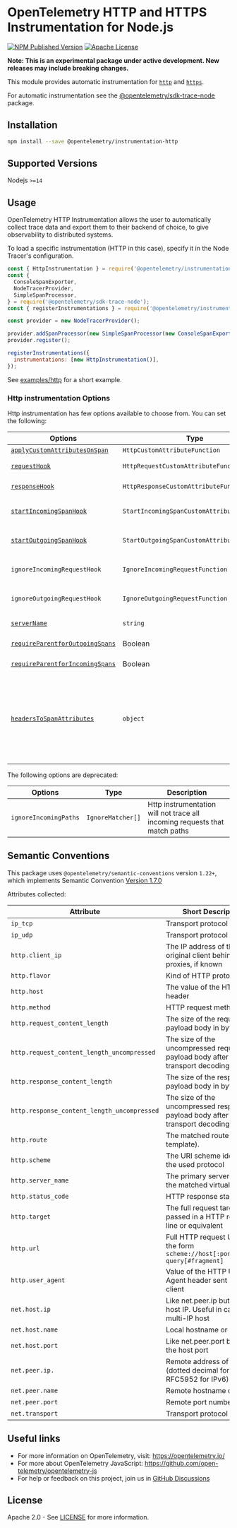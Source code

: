 # OpenTelemetry HTTP and HTTPS Instrumentation for Node.js

[![NPM Published Version][npm-img]][npm-url]
[![Apache License][license-image]][license-image]

**Note: This is an experimental package under active development. New releases may include breaking changes.**

This module provides automatic instrumentation for [`http`](https://nodejs.org/api/http.html) and [`https`](https://nodejs.org/api/https.html).

For automatic instrumentation see the
[@opentelemetry/sdk-trace-node](https://github.com/open-telemetry/opentelemetry-js/tree/main/packages/opentelemetry-sdk-trace-node) package.

## Installation

```bash
npm install --save @opentelemetry/instrumentation-http
```

## Supported Versions

Nodejs `>=14`

## Usage

OpenTelemetry HTTP Instrumentation allows the user to automatically collect trace data and export them to their backend of choice, to give observability to distributed systems.

To load a specific instrumentation (HTTP in this case), specify it in the Node Tracer's configuration.

```js
const { HttpInstrumentation } = require('@opentelemetry/instrumentation-http');
const {
  ConsoleSpanExporter,
  NodeTracerProvider,
  SimpleSpanProcessor,
} = require('@opentelemetry/sdk-trace-node');
const { registerInstrumentations } = require('@opentelemetry/instrumentation');

const provider = new NodeTracerProvider();

provider.addSpanProcessor(new SimpleSpanProcessor(new ConsoleSpanExporter()));
provider.register();

registerInstrumentations({
  instrumentations: [new HttpInstrumentation()],
});

```

See [examples/http](https://github.com/open-telemetry/opentelemetry-js/tree/main/examples/http) for a short example.

### Http instrumentation Options

Http instrumentation has few options available to choose from. You can set the following:

| Options | Type | Description |
| ------- | ---- | ----------- |
| [`applyCustomAttributesOnSpan`](https://github.com/open-telemetry/opentelemetry-js/blob/main/experimental/packages/opentelemetry-instrumentation-http/src/types.ts#L91) | `HttpCustomAttributeFunction` | Function for adding custom attributes |
| [`requestHook`](https://github.com/open-telemetry/opentelemetry-js/blob/main/experimental/packages/opentelemetry-instrumentation-http/src/types.ts#93) | `HttpRequestCustomAttributeFunction` | Function for adding custom attributes before request is handled |
| [`responseHook`](https://github.com/open-telemetry/opentelemetry-js/blob/main/experimental/packages/opentelemetry-instrumentation-http/src/types.ts#L95) | `HttpResponseCustomAttributeFunction` | Function for adding custom attributes before response is handled |
| [`startIncomingSpanHook`](https://github.com/open-telemetry/opentelemetry-js/blob/main/experimental/packages/opentelemetry-instrumentation-http/src/types.ts#L97) | `StartIncomingSpanCustomAttributeFunction` | Function for adding custom attributes before a span is started in incomingRequest |
| [`startOutgoingSpanHook`](https://github.com/open-telemetry/opentelemetry-js/blob/main/experimental/packages/opentelemetry-instrumentation-http/src/types.ts#L99) | `StartOutgoingSpanCustomAttributeFunction` | Function for adding custom attributes before a span is started in outgoingRequest |
| `ignoreIncomingRequestHook` | `IgnoreIncomingRequestFunction` | Http instrumentation will not trace all incoming requests that matched with custom function |
| `ignoreOutgoingRequestHook` | `IgnoreOutgoingRequestFunction` | Http instrumentation will not trace all outgoing requests that matched with custom function |
| [`serverName`](https://github.com/open-telemetry/opentelemetry-js/blob/main/experimental/packages/opentelemetry-instrumentation-http/src/types.ts#L101) | `string` | The primary server name of the matched virtual host. |
| [`requireParentforOutgoingSpans`](https://github.com/open-telemetry/opentelemetry-js/blob/main/experimental/packages/opentelemetry-instrumentation-http/src/types.ts#L103) | Boolean | Require that is a parent span to create new span for outgoing requests. |
| [`requireParentforIncomingSpans`](https://github.com/open-telemetry/opentelemetry-js/blob/main/experimental/packages/opentelemetry-instrumentation-http/src/types.ts#L105) | Boolean | Require that is a parent span to create new span for incoming requests. |
| [`headersToSpanAttributes`](https://github.com/open-telemetry/opentelemetry-js/blob/main/experimental/packages/opentelemetry-instrumentation-http/src/types.ts#L107) | `object` | List of case insensitive HTTP headers to convert to span attributes. Client (outgoing requests, incoming responses) and server (incoming requests, outgoing responses) headers will be converted to span attributes in the form of `http.{request\|response}.header.header_name`, e.g. `http.response.header.content_length` |

The following options are deprecated:

| Options | Type | Description |
| ------- | ---- | ----------- |
| `ignoreIncomingPaths` | `IgnoreMatcher[]` | Http instrumentation will not trace all incoming requests that match paths |

## Semantic Conventions

This package uses `@opentelemetry/semantic-conventions` version `1.22+`, which implements Semantic Convention [Version 1.7.0](https://github.com/open-telemetry/opentelemetry-specification/blob/v1.7.0/semantic_conventions/README.md)

Attributes collected:

| Attribute                                   | Short Description                                                              | Notes                                                     |
| ------------------------------------------- | ------------------------------------------------------------------------------ | --------------------------------------------------------- |
| `ip_tcp`                                    | Transport protocol used                                                        | Key: `NETTRANSPORTVALUES_IP_TCP`                          |
| `ip_udp`                                    | Transport protocol used                                                        | Key: `NETTRANSPORTVALUES_IP_UDP`                          |
| `http.client_ip`                            | The IP address of the original client behind all proxies, if known             | Key: `SEMATTRS_HTTP_CLIENT_IP`                            |
| `http.flavor`                               | Kind of HTTP protocol used                                                     | Key: `SEMATTRS_HTTP_FLAVOR`                               |
| `http.host`                                 | The value of the HTTP host header                                              | Key: `SEMATTRS_HTTP_HOST`                                 |
| `http.method`                               | HTTP request method                                                            | Key: `SEMATTRS_HTTP_METHOD`                               |
| `http.request_content_length`               | The size of the request payload body in bytes                                  | Key: `SEMATTRS_HTTP_REQUEST_CONTENT_LENGTH`               |
| `http.request_content_length_uncompressed`  | The size of the uncompressed request payload body after transport decoding     | Key: `SEMATTRS_HTTP_REQUEST_CONTENT_LENGTH_UNCOMPRESSED`  |
| `http.response_content_length`              | The size of the response payload body in bytes                                 | Key: `SEMATTRS_HTTP_RESPONSE_CONTENT_LENGTH`              |
| `http.response_content_length_uncompressed` | The size of the uncompressed response payload body after transport decoding    | Key: `SEMATTRS_HTTP_RESPONSE_CONTENT_LENGTH_UNCOMPRESSED` |
| `http.route`                                | The matched route (path template).                                             | Key: `SEMATTRS_HTTP_ROUTE`                                |
| `http.scheme`                               | The URI scheme identifying the used protocol                                   | Key: `SEMATTRS_HTTP_SCHEME`                               |
| `http.server_name`                          | The primary server name of the matched virtual host                            | Key: `SEMATTRS_HTTP_SERVER_NAME`                          |
| `http.status_code`                          | HTTP response status code                                                      | Key: `SEMATTRS_HTTP_STATUS_CODE`                          |
| `http.target`                               | The full request target as passed in a HTTP request line or equivalent         | Key: `SEMATTRS_HTTP_TARGET`                               |
| `http.url`                                  | Full HTTP request URL in the form `scheme://host[:port]/path?query[#fragment]` | Key: `SEMATTRS_HTTP_URL`                                  |
| `http.user_agent`                           | Value of the HTTP User-Agent header sent by the client                         | Key: `SEMATTRS_HTTP_USER_AGENT`                           |
| `net.host.ip`                               | Like net.peer.ip but for the host IP. Useful in case of a multi-IP host        | Key: `SEMATTRS_NET_HOST_IP`                               |
| `net.host.name`                             | Local hostname or similar                                                      | Key: `SEMATTRS_NET_HOST_NAME`                             |
| `net.host.port`                             | Like net.peer.port but for the host port                                       | Key: `SEMATTRS_NET_HOST_PORT`                             |
| `net.peer.ip.`                              | Remote address of the peer (dotted decimal for IPv4 or RFC5952 for IPv6)       | Key: `SEMATTRS_NET_PEER_IP`                               |
| `net.peer.name`                             | Remote hostname or similar                                                     | Key: `SEMATTRS_NET_PEER_NAME`                             |
| `net.peer.port`                             | Remote port number                                                             | Key: `SEMATTRS_NET_PEER_PORT`                             |
| `net.transport`                             | Transport protocol used                                                        | Key: `SEMATTRS_NET_TRANSPORT`                             |

## Useful links

- For more information on OpenTelemetry, visit: <https://opentelemetry.io/>
- For more about OpenTelemetry JavaScript: <https://github.com/open-telemetry/opentelemetry-js>
- For help or feedback on this project, join us in [GitHub Discussions][discussions-url]

## License

Apache 2.0 - See [LICENSE][license-url] for more information.

[discussions-url]: https://github.com/open-telemetry/opentelemetry-js/discussions
[license-url]: https://github.com/open-telemetry/opentelemetry-js/blob/main/LICENSE
[license-image]: https://img.shields.io/badge/license-Apache_2.0-green.svg?style=flat
[npm-url]: https://www.npmjs.com/package/@opentelemetry/instrumentation-http
[npm-img]: https://badge.fury.io/js/%40opentelemetry%2Finstrumentation-http.svg
